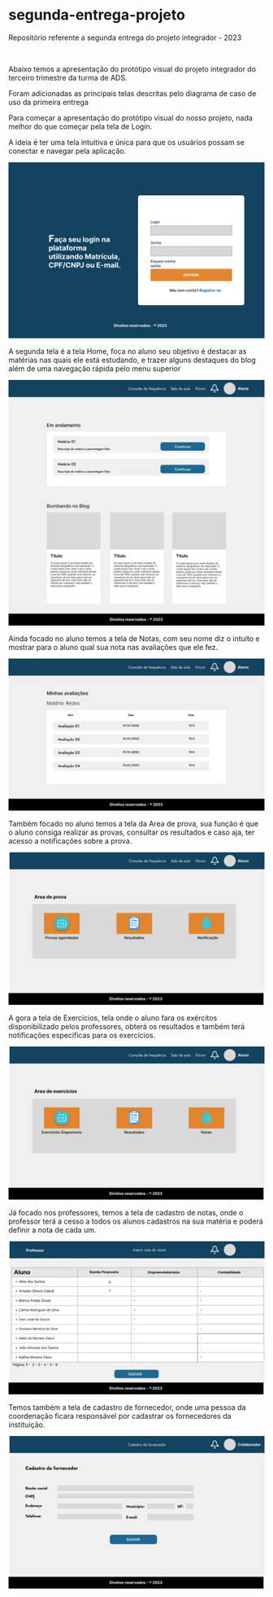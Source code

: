 # segunda-entrega-projeto
Repositório referente a segunda entrega do projeto integrador - 2023

</br>

<p>Abaixo temos a apresentação do protótipo visual do projeto integrador do terceiro trimestre da turma de ADS.</p>

<p>Foram adicionadas as principais telas descritas pelo diagrama de caso de uso da primeira entrega</p>

<p align="center">
    <p>Para começar a apresentação do protótipo visual do nosso projeto, nada melhor do que começar pela tela de Login.</p>
    <p>A ideia é ter uma tela intuitiva e única para que os usuários possam se conectar e navegar pela aplicação.</p>
    <img alt="Login" src="src/Login.png">
</p>

<p align="center">
    <p>A segunda tela é a tela Home, foca no aluno seu objetivo é destacar as matérias nas quais ele está estudando, e trazer alguns destaques do blog além de uma navegação rápida pelo menu superior</p>
    <img alt="Login" src="src/home.png">
</p>

<p align="center">
    <p>Ainda focado no aluno temos a tela de Notas, com seu nome diz o intuito e mostrar para o aluno qual sua nota nas avaliações que ele fez.</p>
    <img alt="Login" src="src/Notas.png">
</p>

<p align="center">
    <p>Também focado no aluno temos a tela da Area de prova, sua função é que o aluno consiga realizar as provas, consultar os resultados e caso aja, ter acesso a notificações sobre a prova.</p>
    <img alt="Login" src="src/Prova.png">
</p>

<p align="center">
    <p>A gora a tela de Exercícios, tela onde o aluno fara os exércitos disponibilizado pelos professores, obterá os resultados e também terá notificações especificas para os exercícios.</p>
    <img alt="Login" src="src/Exercícios.png">
</p>


<p align="center">
    <p>Já focado nos professores, temos a tela de cadastro de notas, onde o professor terá a cesso a todos os alunos cadastros na sua matéria e poderá definir a nota de cada um.</p>
    <img alt="Login" src="src/Cadastro de notas.png">
</p>

<p align="center">
    <p>Temos também a tela de cadastro de fornecedor, onde uma pessoa da coordenação ficara responsável por cadastrar os fornecedores da instituição.</p>
    <img alt="Login" src="src/Cadastro de Fornecedor.png">
</p>